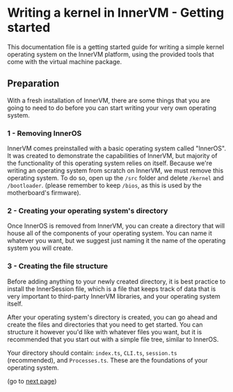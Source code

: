 # Writing a kernel in InnerVM - Getting started
This documentation file is a getting started guide for writing a simple kernel operating system on the InnerVM platform, using the provided tools that come with the virtual machine package.

## Preparation
With a fresh installation of InnerVM, there are some things that you are going to need to do before you can start writing your very own operating system.

### 1 - Removing InnerOS
InnerVM comes preinstalled with a basic operating system called "InnerOS". It was created to demonstrate the capabilities of InnerVM, but majority of the functionality of this operating system relies on itself. Because we're writing an operating system from scratch on InnerVM, we must remove this operating system. To do so, open up the `/src` folder and delete `/kernel` and `/bootloader`. (please remember to keep `/bios`, as this is used by the motherboard's firmware).

### 2 - Creating your operating system's directory
Once InnerOS is removed from InnerVM, you can create a directory that will house all of the components of your operating system. You can name it whatever you want, but we suggest just naming it the name of the operating system you will create.

### 3 - Creating the file structure
Before adding anything to your newly created directory, it is best practice to install the InnerSession file, which is a file that keeps track of data that is very important to third-party InnerVM libraries, and your operating system itself.

After your operating system's directory is created, you can go ahead and create the files and directories that you need to get started. You can structure it however you'd like with whatever files you want, but it is recommended that you start out with a simple file tree, similar to InnerOS.

Your directory should contain: `index.ts`, `CLI.ts`, `session.ts` (recommended), and `Processes.ts`. These are the foundations of your operating system.

(go to <a href="./2 - Index-File.md">next page</a>)